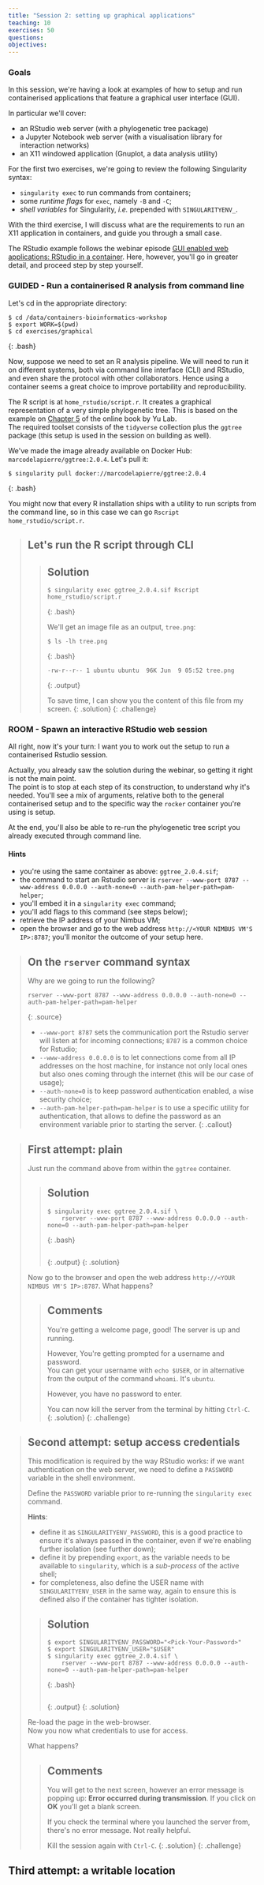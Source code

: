 ```yaml
---
title: "Session 2: setting up graphical applications"
teaching: 10
exercises: 50
questions:
objectives:
---
```



### Goals

In this session, we're having a look at examples of how to setup and run containerised applications that feature a graphical user interface (GUI).  

In particular we'll cover:
* an RStudio web server (with a phylogenetic tree package)
* a Jupyter Notebook web server (with a visualisation library for interaction networks)
* an X11 windowed application (Gnuplot, a data analysis utility)

For the first two exercises, we're going to review the following Singularity syntax:
* `singularity exec` to run commands from containers;
* some *runtime flags* for `exec`, namely `-B` and `-C`;
* *shell variables* for Singularity, *i.e.* prepended with `SINGULARITYENV_`.

With the third exercise, I will discuss what are the requirements to run an X11 application in containers, and guide you through a small case.

The RStudio example follows the webinar episode [GUI enabled web applications: RStudio in a container](https://pawseysc.github.io/singularity-containers/23-web-rstudio/index.html).  Here, however, you'll go in greater detail, and proceed step by step yourself.


### GUIDED - Run a containerised R analysis from command line

Let's cd in the appropriate directory:

```
$ cd /data/containers-bioinformatics-workshop
$ export WORK=$(pwd)
$ cd exercises/graphical
```
{: .bash}

Now, suppose we need to set an R analysis pipeline.  We will need to run it on different systems, both via command line interface (CLI) and RStudio, and even share the protocol with other collaborators.  Hence using a container seems a great choice to improve portability and reproducibility.  

The R script is at `home_rstudio/script.r`.  It creates a graphical representation of a very simple phylogenetic tree.  This is based on the example on [Chapter 5](https://yulab-smu.github.io/treedata-book/chapter5.html) of the online book by Yu Lab.  
The required toolset consists of the `tidyverse` collection plus the `ggtree` package (this setup is used in the session on building as well).

We've made the image already available on Docker Hub: `marcodelapierre/ggtree:2.0.4`.  Let's pull it:

```
$ singularity pull docker://marcodelapierre/ggtree:2.0.4
```
{: .bash}

You might now that every R installation ships with a utility to run scripts from the command line, so in this case we can go `Rscript home_rstudio/script.r`.  


> ## Let's run the R script through CLI
> 
> > ## Solution
> > 
> > ```
> > $ singularity exec ggtree_2.0.4.sif Rscript home_rstudio/script.r
> > ```
> > {: .bash}
> > 
> > We'll get an image file as an output, `tree.png`:
> > 
> > ```
> > $ ls -lh tree.png
> > ```
> > {: .bash}
> > 
> > ```
> > -rw-r--r-- 1 ubuntu ubuntu  96K Jun  9 05:52 tree.png
> > ```
> > {: .output}
> > 
> > To save time, I can show you the content of this file from my screen.
> {: .solution}
{: .challenge}


### ROOM - Spawn an interactive RStudio web session

All right, now it's your turn: I want you to work out the setup to run a containerised Rstudio session.  

Actually, you already saw the solution during the webinar, so getting it right is not the main point.  
The point is to stop at each step of its construction, to understand why it's needed.  You'll see a mix of arguments, relative both to the general containerised setup and to the specific way the `rocker` container you're using is setup.

At the end, you'll also be able to re-run the phylogenetic tree script you already executed through command line.

#### Hints
* you're using the same container as above: `ggtree_2.0.4.sif`;
* the command to start an Rstudio server is `rserver --www-port 8787 --www-address 0.0.0.0 --auth-none=0 --auth-pam-helper-path=pam-helper`;
* you'll embed it in a `singularity exec` command;
* you'll add flags to this command (see steps below);
* retrieve the IP address of your Nimbus VM;
* open the browser and go to the web address `http://<YOUR NIMBUS VM'S IP>:8787`; you'll monitor the outcome of your setup here.


> ## On the `rserver` command syntax
> 
> Why are we going to run the following?
> 
> ```
> rserver --www-port 8787 --www-address 0.0.0.0 --auth-none=0 --auth-pam-helper-path=pam-helper
> ```
> {: .source}
> 
> * `--www-port 8787` sets the communication port the Rstudio server will listen at for incoming connections; `8787` is a common choice for Rstudio;
> * `--www-address 0.0.0.0` is to let connections come from all IP addresses on the host machine, for instance not only local ones but also ones coming through the internet (this will be our case of usage);
> * `--auth-none=0` is to keep password authentication enabled, a wise security choice;
> * `--auth-pam-helper-path=pam-helper` is to use a specific utility for authentication, that allows to define the password as an environment variable prior to starting the server.
{: .callout}


> ## First attempt: plain
> 
> Just run the command above from within the `ggtree` container.  
> 
> > ## Solution
> > 
> > ```
> > $ singularity exec ggtree_2.0.4.sif \
> >     rserver --www-port 8787 --www-address 0.0.0.0 --auth-none=0 --auth-pam-helper-path=pam-helper
> > ```
> > {: .bash}
> > 
> > ```
> > 
> > ```
> > {: .output}
> {: .solution}
> 
> Now go to the browser and open the web address `http://<YOUR NIMBUS VM'S IP>:8787`.  What happens?
> 
> > ## Comments
> > 
> > You're getting a welcome page, good!  The server is up and running.
> > 
> > However, You're getting prompted for a username and password.  
> > You can get your username with `echo $USER`, or in alternative from the output of the command `whoami`.  It's `ubuntu`.
> > 
> > However, you have no password to enter.
> > 
> > You can now kill the server from the terminal by hitting `Ctrl-C`.
> {: .solution}
{: .challenge}


> ## Second attempt: setup access credentials
> 
> This modification is required by the way RStudio works: if we want authentication on the web server, we need to define a `PASSWORD` variable in the shell environment.
> 
> Define the `PASSWORD` variable prior to re-running the `singularity exec` command.
> 
> **Hints**:
> * define it as `SINGULARITYENV_PASSWORD`, this is a good practice to ensure it's always passed in the container, even if we're enabling further isolation (see further down);
> * define it by prepending `export`, as the variable needs to be available to `singularity`, which is a *sub-process* of the active shell;
> * for completeness, also define the USER name with `SINGULARITYENV_USER` in the same way, again to ensure this is defined also if the container has tighter isolation.
> 
> > ## Solution
> > 
> > ```
> > $ export SINGULARITYENV_PASSWORD="<Pick-Your-Password>"
> > $ export SINGULARITYENV_USER="$USER"
> > $ singularity exec ggtree_2.0.4.sif \
> >     rserver --www-port 8787 --www-address 0.0.0.0 --auth-none=0 --auth-pam-helper-path=pam-helper
> > ```
> > {: .bash}
> > 
> > ```
> > 
> > ```
> > {: .output}
> {: .solution}
> 
> Re-load the page in the web-browser.  
> Now you now what credentials to use for access.
> 
> What happens?
> 
> > ## Comments
> > 
> > You will get to the next screen, however an error message is popping up: **Error occurred during transmission**.  If you click on **OK** you'll get a blank screen.
> > 
> > If you check the terminal where you launched the server from, there's no error message.  Not really helpful.
> > 
> > Kill the session again with `Ctrl-C`.
> {: .solution}
{: .challenge}


## Third attempt: a writable location

